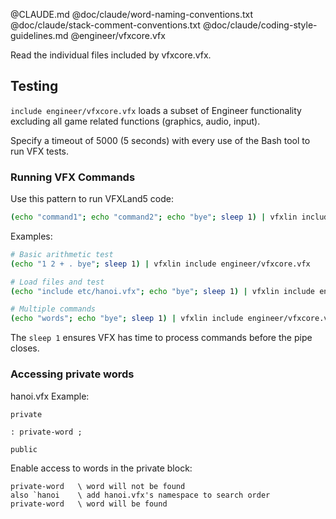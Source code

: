 @CLAUDE.md
@doc/claude/word-naming-conventions.txt
@doc/claude/stack-comment-conventions.txt
@doc/claude/coding-style-guidelines.md
@engineer/vfxcore.vfx

Read the individual files included by vfxcore.vfx.

## Testing

`include engineer/vfxcore.vfx` loads a subset of Engineer functionality excluding all game related functions (graphics, audio, input).

Specify a timeout of 5000 (5 seconds) with every use of the Bash tool to run VFX tests.

### Running VFX Commands

Use this pattern to run VFXLand5 code:

```bash
(echo "command1"; echo "command2"; echo "bye"; sleep 1) | vfxlin include engineer/vfxcore.vfx
```

Examples:
```bash
# Basic arithmetic test
(echo "1 2 + . bye"; sleep 1) | vfxlin include engineer/vfxcore.vfx

# Load files and test
(echo "include etc/hanoi.vfx"; echo "bye"; sleep 1) | vfxlin include engineer/vfxcore.vfx

# Multiple commands
(echo "words"; echo "bye"; sleep 1) | vfxlin include engineer/vfxcore.vfx
```

The `sleep 1` ensures VFX has time to process commands before the pipe closes.

### Accessing private words

hanoi.vfx Example:

```forth
private

: private-word ;

public
```

Enable access to words in the private block:

```forth
private-word   \ word will not be found
also `hanoi    \ add hanoi.vfx's namespace to search order
private-word   \ word will be found
```
